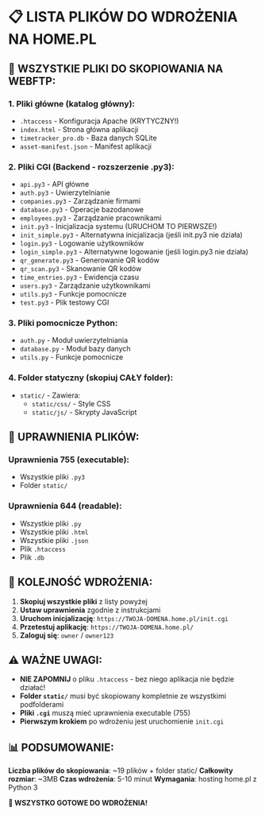# 📋 LISTA PLIKÓW DO WDROŻENIA NA HOME.PL

## 🎯 WSZYSTKIE PLIKI DO SKOPIOWANIA NA WEBFTP:

### 1. Pliki główne (katalog główny):
- `.htaccess` - Konfiguracja Apache (KRYTYCZNY!)
- `index.html` - Strona główna aplikacji
- `timetracker_pro.db` - Baza danych SQLite
- `asset-manifest.json` - Manifest aplikacji

### 2. Pliki CGI (Backend - rozszerzenie .py3):
- `api.py3` - API główne
- `auth.py3` - Uwierzytelnianie
- `companies.py3` - Zarządzanie firmami
- `database.py3` - Operacje bazodanowe
- `employees.py3` - Zarządzanie pracownikami
- `init.py3` - Inicjalizacja systemu (URUCHOM TO PIERWSZE!)
- `init_simple.py3` - Alternatywna inicjalizacja (jeśli init.py3 nie działa)
- `login.py3` - Logowanie użytkowników
- `login_simple.py3` - Alternatywne logowanie (jeśli login.py3 nie działa)
- `qr_generate.py3` - Generowanie QR kodów
- `qr_scan.py3` - Skanowanie QR kodów
- `time_entries.py3` - Ewidencja czasu
- `users.py3` - Zarządzanie użytkownikami
- `utils.py3` - Funkcje pomocnicze
- `test.py3` - Plik testowy CGI

### 3. Pliki pomocnicze Python:
- `auth.py` - Moduł uwierzytelniania
- `database.py` - Moduł bazy danych
- `utils.py` - Funkcje pomocnicze

### 4. Folder statyczny (skopiuj CAŁY folder):
- `static/` - Zawiera:
  - `static/css/` - Style CSS
  - `static/js/` - Skrypty JavaScript

## 🔧 UPRAWNIENIA PLIKÓW:

### Uprawnienia 755 (executable):
- Wszystkie pliki `.py3`
- Folder `static/`

### Uprawnienia 644 (readable):
- Wszystkie pliki `.py`
- Wszystkie pliki `.html`
- Wszystkie pliki `.json`
- Plik `.htaccess`
- Plik `.db`

## 🚀 KOLEJNOŚĆ WDROŻENIA:

1. **Skopiuj wszystkie pliki** z listy powyżej
2. **Ustaw uprawnienia** zgodnie z instrukcjami
3. **Uruchom inicjalizację**: `https://TWOJA-DOMENA.home.pl/init.cgi`
4. **Przetestuj aplikację**: `https://TWOJA-DOMENA.home.pl/`
5. **Zaloguj się**: `owner` / `owner123`

## ⚠️ WAŻNE UWAGI:

- **NIE ZAPOMNIJ** o pliku `.htaccess` - bez niego aplikacja nie będzie działać!
- **Folder `static/`** musi być skopiowany kompletnie ze wszystkimi podfolderami
- **Pliki `.cgi`** muszą mieć uprawnienia executable (755)
- **Pierwszym krokiem** po wdrożeniu jest uruchomienie `init.cgi`

## 📊 PODSUMOWANIE:

**Liczba plików do skopiowania**: ~19 plików + folder static/
**Całkowity rozmiar**: ~3MB
**Czas wdrożenia**: 5-10 minut
**Wymagania**: hosting home.pl z Python 3

**🎉 WSZYSTKO GOTOWE DO WDROŻENIA!**
